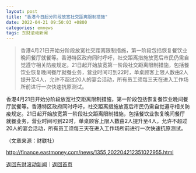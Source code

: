 ```yaml
---
layout: post
title: "香港今日起分阶段放宽社交距离限制措施"
date: 2022-04-21 09:50:03 +0800
categories: emnews
tags: 东财滚动新闻
---
```

> 香港4月21日开始分阶段放宽社交距离限制措施，第一阶段包括恢复餐饮业晚间餐厅就餐等。香港特区政府同时呼吁，社交距离措施放宽后市民仍需自觉遵守相关防疫规定。21日起开始放宽第一阶段社交距离限制措施，包括餐饮业恢复晚间餐厅就餐业务，营业时间可到22时，单桌顾客上限人数由2人提升至4人，允许不超过20人的宴会活动，所有员工须每三天在进入工作场所前进行一次快速抗原测试。

<p>香港4月21日开始分阶段放宽社交距离限制措施，第一阶段包括恢复餐饮业晚间餐厅就餐等。香港特区政府同时呼吁，社交距离措施放宽后市民仍需自觉遵守相关防疫规定。21日起开始放宽第一阶段社交距离限制措施，包括餐饮业恢复晚间餐厅就餐业务，营业时间可到22时，单桌顾客上限人数由2人提升至4人，允许不超过20人的宴会活动，所有员工须每三天在进入工作场所前进行一次快速抗原测试。</p><p class="em_media">（文章来源：财联社）</p>

<http://finance.eastmoney.com/news/1355,202204212351022955.html>

[返回东财滚动新闻](//finews.withounder.com/emnews/)｜[返回首页](//finews.withounder.com/)